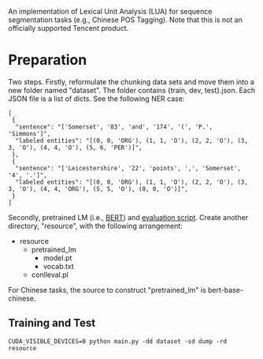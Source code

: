 An implementation of Lexical Unit Analysis (LUA) for sequence segmentation tasks (e.g., Chinese POS Tagging). Note that this is not an officially supported Tencent product.

# Preparation

Two steps. Firstly, reformulate the chunking data sets and move them into a new folder named "dataset". The folder contains {train, dev, test}.json. 
Each JSON file is a list of dicts. See the following NER case:
```
[ 
 {
  "sentence": "['Somerset', '83', 'and', '174', '(', 'P.', 'Simmons']",
  "labeled entities": "[(0, 0, 'ORG'), (1, 1, 'O'), (2, 2, 'O'), (3, 3, 'O'), (4, 4, 'O'), (5, 6, 'PER')]",
 },
 {
  "sentence": "['Leicestershire', '22', 'points', ',', 'Somerset', '4', '.']",
  "labeled entities": "[(0, 0, 'ORG'), (1, 1, 'O'), (2, 2, 'O'), (3, 3, 'O'), (4, 4, 'ORG'), (5, 5, 'O'), (0, 0, 'O')]",
 }
]
```

Secondly, pretrained LM (i.e., [BERT](https://www.aclweb.org/anthology/N19-1423/)) and [evaluation script](https://www.clips.uantwerpen.be/conll2000/chunking/conlleval.txt). 
Create another directory, "resource", with the following arrangement:
- resource
    - pretrained_lm
        - model.pt
        - vocab.txt
    - conlleval.pl

For Chinese tasks, the source to construct "pretrained_lm" is bert-base-chinese.

## Training and Test
```
CUDA_VISIBLE_DEVICES=0 python main.py -dd dataset -sd dump -rd resource
```
